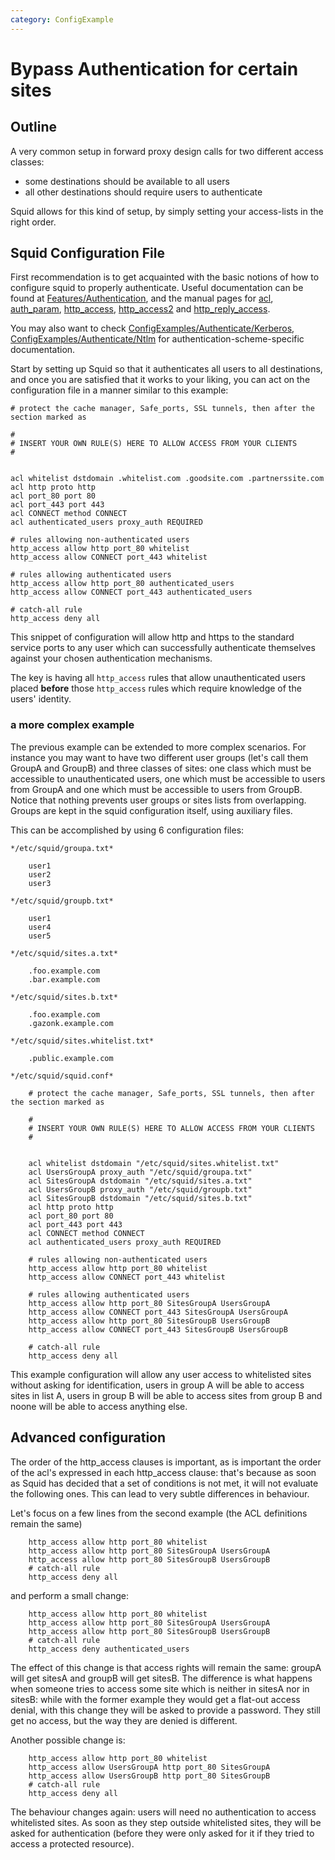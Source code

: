 ```yaml
---
category: ConfigExample
---
```

# Bypass Authentication for certain sites

## Outline

A very common setup in forward proxy design calls for two different
access classes:
  - some destinations should be available to all users
  - all other destinations should require users to authenticate

Squid allows for this kind of setup, by simply setting your access-lists
in the right order.

## Squid Configuration File

First recommendation is to get acquainted with the basic notions of how
to configure squid to properly authenticate. Useful documentation can be
found at [Features/Authentication](/Features/Authentication),
and the manual pages for [acl](http://www.squid-cache.org/Doc/config/acl),
[auth_param](http://www.squid-cache.org/Doc/config/auth_param),
[http_access](http://www.squid-cache.org/Doc/config/http_access),
[http_access2](http://www.squid-cache.org/Doc/config/http_access2) and
[http_reply_access](http://www.squid-cache.org/Doc/config/http_reply_access).

You may also want to
check [ConfigExamples/Authenticate/Kerberos](/ConfigExamples/Authenticate/Kerberos),
[ConfigExamples/Authenticate/Ntlm](/ConfigExamples/Authenticate/Ntlm)
for authentication-scheme-specific documentation.

Start by setting up Squid so that it authenticates all users to all
destinations, and once you are satisfied that it works to your liking,
you can act on the configuration file in a manner similar to this
example:

    # protect the cache manager, Safe_ports, SSL tunnels, then after the section marked as
    
    #
    # INSERT YOUR OWN RULE(S) HERE TO ALLOW ACCESS FROM YOUR CLIENTS
    #
    
    
    acl whitelist dstdomain .whitelist.com .goodsite.com .partnerssite.com
    acl http proto http
    acl port_80 port 80
    acl port_443 port 443
    acl CONNECT method CONNECT
    acl authenticated_users proxy_auth REQUIRED
    
    # rules allowing non-authenticated users
    http_access allow http port_80 whitelist
    http_access allow CONNECT port_443 whitelist
    
    # rules allowing authenticated users
    http_access allow http port_80 authenticated_users
    http_access allow CONNECT port_443 authenticated_users
    
    # catch-all rule
    http_access deny all

This snippet of configuration will allow http and https to the standard
service ports to any user which can successfully authenticate themselves
against your chosen authentication mechanisms.

The key is having all `http_access` rules that allow unauthenticated
users placed **before** those `http_access` rules which require
knowledge of the users' identity.

### a more complex example

The previous example can be extended to more complex scenarios. For
instance you may want to have two different user groups (let's call them
GroupA and GroupB) and three classes of sites: one class which must be
accessible to unauthenticated users, one which must be accessible to
users from GroupA and one which must be accessible to users from GroupB.
Notice that nothing prevents user groups or sites lists from
overlapping. Groups are kept in the squid configuration itself, using
auxiliary files.

This can be accomplished by using 6 configuration files:
```
*/etc/squid/groupa.txt*

    user1
    user2
    user3

*/etc/squid/groupb.txt*

    user1
    user4
    user5

*/etc/squid/sites.a.txt*

    .foo.example.com
    .bar.example.com

*/etc/squid/sites.b.txt*

    .foo.example.com
    .gazonk.example.com

*/etc/squid/sites.whitelist.txt*

    .public.example.com

*/etc/squid/squid.conf*

    # protect the cache manager, Safe_ports, SSL tunnels, then after the section marked as
    
    #
    # INSERT YOUR OWN RULE(S) HERE TO ALLOW ACCESS FROM YOUR CLIENTS
    #
    
    
    acl whitelist dstdomain "/etc/squid/sites.whitelist.txt"
    acl UsersGroupA proxy_auth "/etc/squid/groupa.txt"
    acl SitesGroupA dstdomain "/etc/squid/sites.a.txt"
    acl UsersGroupB proxy_auth "/etc/squid/groupb.txt"
    acl SitesGroupB dstdomain "/etc/squid/sites.b.txt"
    acl http proto http
    acl port_80 port 80
    acl port_443 port 443
    acl CONNECT method CONNECT
    acl authenticated_users proxy_auth REQUIRED
    
    # rules allowing non-authenticated users
    http_access allow http port_80 whitelist
    http_access allow CONNECT port_443 whitelist
    
    # rules allowing authenticated users
    http_access allow http port_80 SitesGroupA UsersGroupA
    http_access allow CONNECT port_443 SitesGroupA UsersGroupA
    http_access allow http port_80 SitesGroupB UsersGroupB
    http_access allow CONNECT port_443 SitesGroupB UsersGroupB
    
    # catch-all rule
    http_access deny all
```

This example configuration will allow any user access to whitelisted
sites without asking for identification, users in group A will be able
to access sites in list A, users in group B will be able to access sites
from group B and noone will be able to access anything else.

## Advanced configuration

The order of the http_access clauses is important, as is important the
order of the acl's expressed in each http_access clause: that's because
as soon as Squid has decided that a set of conditions is not met, it
will not evaluate the following ones. This can lead to very subtle
differences in behaviour.

Let's focus on a few lines from the second example (the ACL definitions
remain the same)
```
    http_access allow http port_80 whitelist
    http_access allow http port_80 SitesGroupA UsersGroupA
    http_access allow http port_80 SitesGroupB UsersGroupB
    # catch-all rule
    http_access deny all
```

and perform a small change:
```
    http_access allow http port_80 whitelist
    http_access allow http port_80 SitesGroupA UsersGroupA
    http_access allow http port_80 SitesGroupB UsersGroupB
    # catch-all rule
    http_access deny authenticated_users
```

The effect of this change is that access rights will remain the same:
groupA will get sitesA and groupB will get sitesB. The difference is
what happens when someone tries to access some site which is neither in
sitesA nor in sitesB: while with the former example they would get a
flat-out access denial, with this change they will be asked to provide a
password. They still get no access, but the way they are denied is
different.

Another possible change is:
```
    http_access allow http port_80 whitelist
    http_access allow UsersGroupA http port_80 SitesGroupA
    http_access allow UsersGroupB http port_80 SitesGroupB
    # catch-all rule
    http_access deny all
```

The behaviour changes again: users will need no authentication to access
whitelisted sites. As soon as they step outside whitelisted sites, they
will be asked for authentication (before they were only asked for it if
they tried to access a protected resource).
